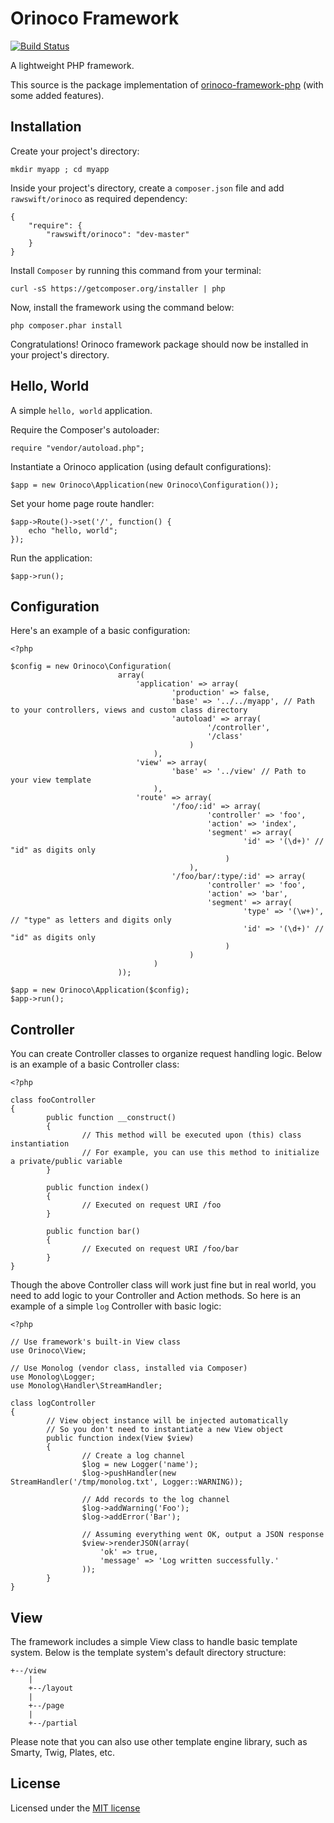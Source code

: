 # Orinoco Framework

[![Build Status](https://api.travis-ci.org/rawswift/Orinoco.svg?branch=master)](https://travis-ci.org/rawswift/Orinoco)

A lightweight PHP framework.

This source is the package implementation of [orinoco-framework-php](https://github.com/rawswift/orinoco-framework-php) (with some added features).

## Installation

Create your project's directory:

    mkdir myapp ; cd myapp

Inside your project's directory, create a `composer.json` file and add `rawswift/orinoco` as required dependency:

    {
        "require": {
            "rawswift/orinoco": "dev-master"
        }
    }

Install `Composer` by running this command from your terminal:

    curl -sS https://getcomposer.org/installer | php

Now, install the framework using the command below:

    php composer.phar install

Congratulations! Orinoco framework package should now be installed in your project's directory.

## Hello, World

A simple `hello, world` application.

Require the Composer's autoloader:

    require "vendor/autoload.php";

Instantiate a Orinoco application (using default configurations):

    $app = new Orinoco\Application(new Orinoco\Configuration());

Set your home page route handler:

    $app->Route()->set('/', function() {
        echo "hello, world";
    });

Run the application:

    $app->run();

## Configuration

Here's an example of a basic configuration:

    <?php

    $config = new Orinoco\Configuration(
                            array(
                                'application' => array(
                                        'production' => false,
                                        'base' => '../../myapp', // Path to your controllers, views and custom class directory
                                        'autoload' => array(
                                                '/controller',
                                                '/class'
                                            )
                                    ),
                                'view' => array(
                                        'base' => '../view' // Path to your view template
                                    ),
                                'route' => array(
                                        '/foo/:id' => array(
                                                'controller' => 'foo',
                                                'action' => 'index',
                                                'segment' => array(
                                                        'id' => '(\d+)' // "id" as digits only
                                                    )
                                            ),
                                        '/foo/bar/:type/:id' => array(
                                                'controller' => 'foo',
                                                'action' => 'bar',
                                                'segment' => array(
                                                        'type' => '(\w+)', // "type" as letters and digits only
                                                        'id' => '(\d+)' // "id" as digits only
                                                    )
                                            )
                                    )
                            ));

    $app = new Orinoco\Application($config);
    $app->run();

## Controller

You can create Controller classes to organize request handling logic. Below is an example of a basic Controller class:

    <?php

    class fooController
    {
            public function __construct()
            {
                    // This method will be executed upon (this) class instantiation
                    // For example, you can use this method to initialize a private/public variable
            }

            public function index()
            {
                    // Executed on request URI /foo
            }

            public function bar()
            {
                    // Executed on request URI /foo/bar
            }
    }

Though the above Controller class will work just fine but in real world, you need to add logic to your Controller and Action methods. So here is an example of a simple `log` Controller with basic logic:

    <?php

    // Use framework's built-in View class
    use Orinoco\View;

    // Use Monolog (vendor class, installed via Composer)
    use Monolog\Logger;
    use Monolog\Handler\StreamHandler;

    class logController
    {
            // View object instance will be injected automatically
            // So you don't need to instantiate a new View object
            public function index(View $view)
            {
                    // Create a log channel
                    $log = new Logger('name');
                    $log->pushHandler(new StreamHandler('/tmp/monolog.txt', Logger::WARNING));

                    // Add records to the log channel
                    $log->addWarning('Foo');
                    $log->addError('Bar');

                    // Assuming everything went OK, output a JSON response
                    $view->renderJSON(array(
                        'ok' => true,
                        'message' => 'Log written successfully.'
                    ));
            }
    }

## View

The framework includes a simple View class to handle basic template system. Below is the template system's default directory structure:

    +--/view
        |
        +--/layout
        |
        +--/page
        |
        +--/partial

Please note that you can also use other template engine library, such as Smarty, Twig, Plates, etc.

## License

Licensed under the [MIT license](http://www.opensource.org/licenses/mit-license.php)
